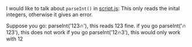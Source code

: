 I would like to talk about `parseInt()` in [script.js](script.js):
This only reads the inital integers, otherwise it gives an error.

Suppose you go: parseInt('123🔥'), this reads 123 fine.
if you go parseInt('🔥123'), this does not work
if you go parseInt('12🔥3'), this would only work with 12